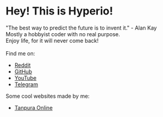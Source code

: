 # Hey! This is Hyperio!
"The best way to predict the future is to invent it." - Alan Kay <br>
Mostly a hobbyist coder with no real purpose. <br>
Enjoy life, for it will never come back! <br> <br>
Find me on: <br>
* [Reddit](https://reddit.com/u/thefrind54)
* [GitHub](https://github.com/hyperio546)
* [YouTube](https://youtube.com/@hyperio546)
* [Telegram](https://t.me/hyperio546)

Some cool websites made by me: <br>
- [Tanpura Online](https://hyperio546.github.io/tanpura-online)
